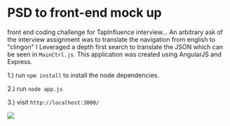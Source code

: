 # PSD to front-end mock up

front end coding challenge for TapInfluence interview... An arbitrary ask of the interview assignment was to translate the navigation from english to "clingon" I Leveraged a depth first search to translate the JSON which can be seen in `MainCtrl.js`. This application was created using AngularJS and Express.

1.) run <code>npm install</code> to install the node dependencies.

2.) run <code>node app.js</code>

3.) visit <code>http://localhost:3000/</code>

![](battlestar.gif)
